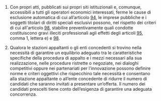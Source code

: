 1. Con propri atti, pubblicati sui propri siti istituzionali e, comunque, accessibili a tutti gli operatori economici interessati, ferme le cause di esclusione automatica di cui all’articolo [94](/articolo-94/1), le imprese pubbliche e i soggetti titolari di diritti speciali esclusivi possono, nel rispetto dei criteri di cui all'articolo [98](/articolo-98/1), stabilire preventivamente quali condotte costituiscono gravi illeciti professionali agli effetti degli articoli [95](/articolo-95/1), comma 1, lettera e) e [98](/articolo-98/1).

2. Qualora le stazioni appaltanti o gli enti concedenti si trovino nella necessità di garantire un equilibrio adeguato tra le caratteristiche specifiche della procedura di appalto e i mezzi necessari alla sua realizzazione, nelle procedure ristrette o negoziate, nei dialoghi competitivi oppure nei partenariati per l’innovazione possono definire norme e criteri oggettivi che rispecchino tale necessità e consentano alla stazione appaltante o all’ente concedente di ridurre il numero di candidati che saranno invitati a presentare un’offerta. Il numero dei candidati prescelti tiene conto dell’esigenza di garantire una adeguata concorrenza.
